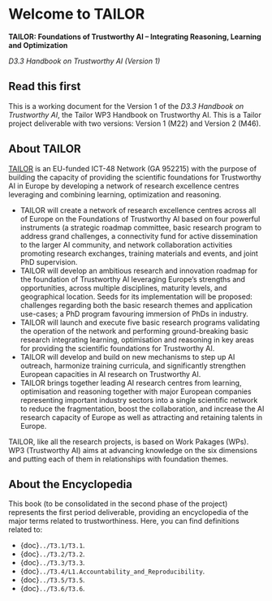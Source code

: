 # Welcome to TAILOR

**TAILOR: Foundations of Trustworthy AI – Integrating Reasoning, Learning and Optimization**

*D3.3 Handbook on Trustworthy AI (Version 1)*

## Read this first

This is a working document for the Version 1 of the *D3.3 Handbook on Trustworthy AI*, the Tailor WP3 Handbook on Trustworthy AI. This
is a Tailor project deliverable with two versions: Version 1 (M22) and Version 2 (M46).


## About TAILOR

<a href="https://tailor-network.eu" terget=_blank>TAILOR</a> is an EU-funded ICT-48 Network (GA 952215) with the purpose of building the capacity of providing the scientific foundations for Trustworthy AI in Europe by developing a network of research excellence centres leveraging and combining learning, optimization and reasoning.

- TAILOR will create a network of research excellence centres across all of Europe on the Foundations of Trustworthy AI based on four powerful instruments (a strategic roadmap committee, basic research program to address grand challenges, a connectivity fund for active dissemination to the larger AI community, and network collaboration activities promoting research exchanges, training materials and events, and joint PhD supervision.
- TAILOR will develop an ambitious research and innovation roadmap for the foundation of Trustworthy AI leveraging Europe’s strengths and opportunities, across multiple disciplines, maturity levels, and geographical location. Seeds for its implementation will be proposed: challenges regarding both the basic research themes and application use-cases; a PhD program favouring immersion of PhDs in industry.
- TAILOR will launch and execute five basic research programs validating the operation of the network and performing ground-breaking basic research integrating learning, optimisation and reasoning in key areas for providing the scientific foundations for Trustworthy AI.
- TAILOR will develop and build on new mechanisms to step up AI outreach, harmonize training curricula, and significantly strengthen European capacities in AI research on Trustworthy AI.
- TAILOR brings together leading AI research centres from learning, optimisation and reasoning together with major European companies representing important industry sectors into a single scientific network to reduce the fragmentation, boost the collaboration, and increase the AI research capacity of Europe as well as attracting and retaining talents in Europe.

TAILOR, like all the research projects, is based on Work Pakages (WPs).
WP3 (Trustworthy AI) aims at advancing knowledge on the six dimensions and putting each of them in relationships with foundation themes.

## About the Encyclopedia

This book (to be consolidated in the second phase of the project) represents the first period deliverable, providing an encyclopedia of the major terms related to trustworthiness.
Here, you can find definitions related to:
- {doc}`../T3.1/T3.1`. 
- {doc}`../T3.2/T3.2`. 
- {doc}`../T3.3/T3.3`. 
- {doc}`../T3.4/L1.Accountability_and_Reproducibility`. 
- {doc}`../T3.5/T3.5`.
- {doc}`../T3.6/T3.6`.


